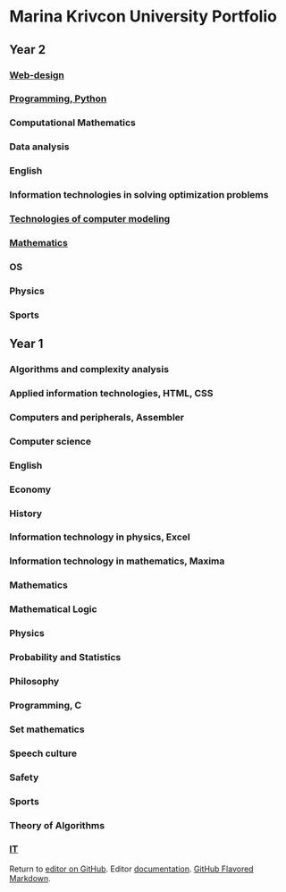 # Marina Krivcon University Portfolio
## Year 2
### [Web-design](https://github.com/Meao/university-portfolio/blob/master/web/web.md)
### [Programming, Python](https://github.com/Meao/university-portfolio/blob/master/python/python.md)
### Computational Mathematics 
### Data analysis
### English
### Information technologies in solving optimization problems 
### [Technologies of computer modeling](https://github.com/Meao/dietapp)
### [Mathematics](https://sites.google.com/site/krivcunmarinait/home/2-курс/2-семестр/компьютерная-алгебра)
### OS 
### Physics
### Sports


## Year 1
### Algorithms and complexity analysis
### Applied information technologies, HTML, CSS
### Computers and peripherals, Assembler
### Computer science
### English
### Economy
### History
### Information technology in physics, Excel
### Information technology in mathematics, Maxima
### Mathematics
### Mathematical Logic
### Physics
### Probability and Statistics
### Philosophy
### Programming, C
### Set mathematics
### Speech culture
### Safety
### Sports
### Theory of Algorithms
### [IT](https://krivcunmarinait.blogspot.com/?zx=f23332dbbeba5824)

Return to [editor on GitHub](https://github.com/Meao/university-portfolio/edit/master/index.md). Editor [documentation](https://help.github.com/categories/github-pages-basics/). [GitHub Flavored Markdown](https://guides.github.com/features/mastering-markdown/).
